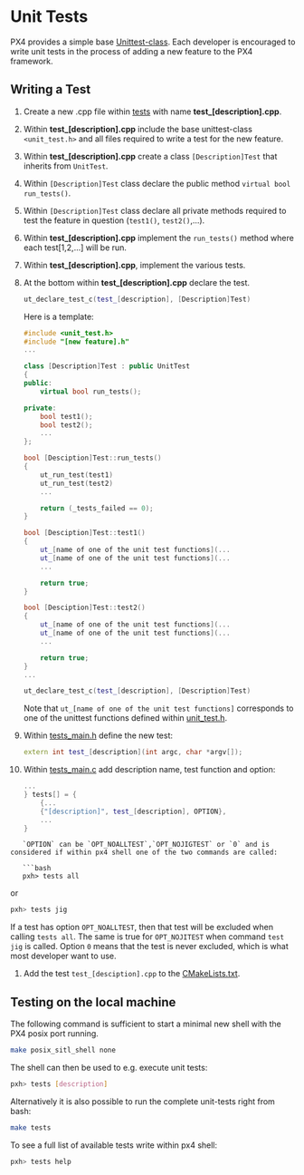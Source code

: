 # Unit Tests

PX4 provides a simple base [Unittest-class](https://github.com/PX4/Firmware/blob/master/src/include/unit_test.h). Each developer is encouraged to write unit tests in the process of adding a new feature to the PX4 framework.

## Writing a Test

1. Create a new .cpp file within [tests](https://github.com/PX4/Firmware/tree/master/src/systemcmds/tests) with name **test_[description].cpp**. 
1. Within **test_[description].cpp** include the base unittest-class `<unit_test.h>` and all files required to write a test for the new feature. 
1. Within **test_[description].cpp** create a class `[Description]Test` that inherits from `UnitTest`.
1. Within `[Description]Test` class declare the public method `virtual bool run_tests()`.
1. Within `[Description]Test` class declare all private methods required to test the feature in question (`test1()`, `test2()`,...).
1. Within **test_[description].cpp** implement the `run_tests()` method where each test[1,2,...] will be run.
1. Within **test_[description].cpp**, implement the various tests.
1. At the bottom within **test_[description].cpp** declare the test.
   ```cpp
   ut_declare_test_c(test_[description], [Description]Test)
   ```
   Here is a template:
   ```cpp
   #include <unit_test.h>
   #include "[new feature].h"
   ...

   class [Description]Test : public UnitTest
   {
   public:
       virtual bool run_tests();

   private:
       bool test1();
       bool test2();
       ...
   };

   bool [Desciption]Test::run_tests()
   {
       ut_run_test(test1)
       ut_run_test(test2)
       ...

       return (_tests_failed == 0);
   }

   bool [Desciption]Test::test1()
   {
       ut_[name of one of the unit test functions](...
       ut_[name of one of the unit test functions](...
       ...

       return true;
   }

   bool [Desciption]Test::test2()
   {
       ut_[name of one of the unit test functions](...
       ut_[name of one of the unit test functions](...
       ...

       return true;
   }
   ...

   ut_declare_test_c(test_[description], [Description]Test)
   ```
   Note that `ut_[name of one of the unit test functions]` corresponds to one of the unittest functions defined within [unit_test.h](https://github.com/PX4/Firmware/blob/master/src/include/unit_test.h).

1. Within [tests_main.h](https://github.com/PX4/Firmware/blob/master/src/systemcmds/tests/tests_main.h) define the new test:

   ```cpp
   extern int test_[description](int argc, char *argv[]);
   ```
1. Within [tests_main.c](https://github.com/PX4/Firmware/blob/master/src/systemcmds/tests/tests_main.c) add description name, test function and option:

   ```cpp
   ...
   } tests[] = {
       {...
       {"[description]", test_[description], OPTION},
       ...
   }
```
   `OPTION` can be `OPT_NOALLTEST`,`OPT_NOJIGTEST` or `0` and is considered if within px4 shell one of the two commands are called:

   ```bash
   pxh> tests all
   ```
   or

   ```bash
   pxh> tests jig
   ```
   If a test has option `OPT_NOALLTEST`, then that test will be excluded when calling `tests all`. The same is true for `OPT_NOJITEST` when command `test jig` is called. Option `0` means that the test is never excluded, which is what most developer want to use. 

1. Add the test `test_[desciption].cpp` to the [CMakeLists.txt](https://github.com/PX4/Firmware/blob/master/src/systemcmds/tests/CMakeLists.txt).


## Testing on the local machine

The following command is sufficient to start a minimal new shell with the PX4 posix port running.

```bash
make posix_sitl_shell none
```

The shell can then be used to e.g. execute unit tests:

```bash
pxh> tests [description]
```

Alternatively it is also possible to run the complete unit-tests right from bash:

```bash
make tests
```

To see a full list of available tests write within px4 shell:

```bash
pxh> tests help
```

